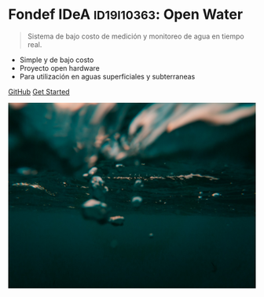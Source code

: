<!-- _coverpage.md -->

# Fondef IDeA <small>ID19I10363</small>: Open Water

> Sistema de bajo costo de medición y monitoreo de agua en tiempo real.

- Simple y de bajo costo
- Proyecto open hardware
- Para utilización en aguas superficiales y subterraneas

[GitHub](https://github.com/docsifyjs/docsify/)
[Get Started](#docsify)

<!-- background image -->

![](images/cover_background_1.jpg)
